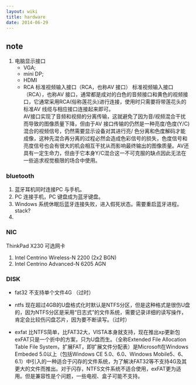 ```yaml
---
layout: wiki
title: hardware
date: 2014-06-29
---
```


## note
1. 电脑显示接口
   - VGA;
   - mini DP; 
   - HDMI
   - RCA 标准视频输入接口（RCA，也称AV 接口）
     标准视频输入接口（RCA），也称AV 接口，通常都是成对的白色的音频接口和黄色的视频接口，它通常采用RCA(俗称莲花头)进行连接，使用时只需要将带莲花头的标准AV 线缆与相应接口连接起来即可。  
     AV接口实现了音频和视频的分离传输，这就避免了因为音/视频混合干扰而导致的图像质量下降，但由于AV 接口传输的仍然是一种亮度/色度(Y/C)混合的视频信号，仍然需要显示设备对其进行亮/ 色分离和色度解码才能成像，这种先混合再分离的过程必然会造成色彩信号的损失，色度信号和亮度信号也会有很大的机会相互干扰从而影响最终输出的图像质量。AV还具有一定生命力，但由于它本身Y/C混合这一不可克服的缺点因此无法在一些追求视觉极限的场合中使用。

### bluetooth
1. 蓝牙耳机同时连接PC 与手机。
2. PC 连接手机，PC 键盘成为蓝牙键盘。
3. Windows 系统休眠后蓝牙连接失败，进入假死状态。需要重启蓝牙进程。
stack?
4.

### NIC
ThinkPad X230 可选网卡
1. Intel Centrino Wireless-N 2200 (2x2 BGN)
2. Intel Centrino Advanced-N 6205 AGN

### DISK
- fat32
    不支持单个文件4G （过时）

- ntfs
    现在超过4GB的U盘格式化时默认是NTFS分区，但是这种格式是很伤U盘的，因为NTFS分区是采用“日志式”的文件系统，需要记录详细的读写操作，肯定会比较伤闪盘芯片，因为要不断读写。（过时）

- exfat 
    比NTFS简单，比FAT32大，VISTA本身就支持，现在推出xp更新包exFAT只是一个折中的方案，只为U盘而生。（全称Extended File Allocation Table File System，扩展FAT，即扩展文件分配表）是Microsoft在Windows Embeded 5.0以上（包括Windows CE 5.0、6.0、Windows Mobile5、6、6.1）中引入的一种适合于闪存的文件系统，为了解决FAT32等不支持4G及其更大的文件而推出。对于闪存，NTFS文件系统不适合使用，exFAT更为适用。但是兼容性是个问题，一些电视、盒子可能不支持。
